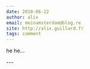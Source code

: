 ```yaml
---
date: 2010-06-22
author: alix
email: meinamsterdam@blog.re
site: http://alix.guillard.fr
tags: comment
---
```


<p>he he...</p>
---